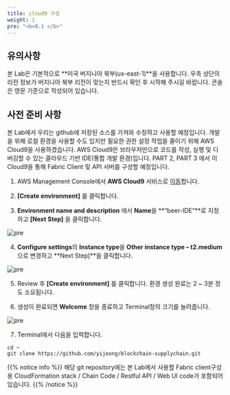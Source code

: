 ```yaml
---
title: cloud9 구성    
weight: 1
pre: "<b>0.1 </b>"
---
```



## 유의사항
본 Lab은 기본적으로 **미국 버지니아 북부(us-east-1)**을 사용합니다. 우측 상단의 리전 정보가 버지니아 북부 리전이 맞는지 반드시 확인 후 시작해 주시길 바랍니다. 콘솔은 영문 기준으로 작성되어 있습니다.

## 사전 준비 사항 

본 Lab에서 우리는 github에 저장된 소스를 가져와 수정하고 사용할 예정입니다. 개발을 위해 로컬 환경을 사용할 수도 있지만 필요한 권한 설정 작업을 줄이기 위해 AWS Cloud9을 사용하겠습니다. AWS Cloud9은 브라우저만으로 코드를 작성, 실행 및 디버깅할 수 있는 클라우드 기반 IDE(통합 개발 환경)입니다. PART 2, PART 3 에서 이 Cloud9을 통해 Fabric Client 및 API 서버를 구성할 예정입니다. 

1. AWS Management Console에서 **AWS Cloud9** 서비스로 [이동](https://us-east-1.console.aws.amazon.com/cloud9/home/product)합니다.

2. **[Create environment]** 를 클릭합니다. 

3. **Environment name and description** 에서 **Name**을 **“beer-IDE”**로 지정하고 **[Next Step]** 을 클릭합니다. 

![pre](/lab2/image/pre_1.png)

4. **Configure settings**의 **Instance type**을 **Other instance type – t2.medium**으로 변경하고 **Next Step]**을 클릭합니다. 

![pre](/lab2/image/pre_2.png)

5. Review 후 **[Create environment]** 를 클릭합니다. 환경 생성 완료는 2 ~ 3분 정도 소요됩니다. 

6. 생성이 완료되면 **Welcome** 창을 종료하고 Terminal창의 크기를 늘려줍니다. 

![pre](/lab2/image/pre_3.png)

7. Terminal에서 다음을 입력합니다. 
```
cd ~
git clone https://github.com/yijeong/blockchain-supplychain.git
```
{{% notice info %}}
해당 git repository에는 본 Lab에서 사용할 Fabric client구성 용 CloudFormation stack / Chain Code / Restful API / Web UI code가 포함되어있습니다. 
{{% /notice %}}





